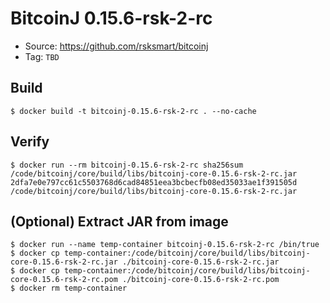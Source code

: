 # BitcoinJ 0.15.6-rsk-2-rc

* Source: https://github.com/rsksmart/bitcoinj
* Tag: `TBD`

## Build

```
$ docker build -t bitcoinj-0.15.6-rsk-2-rc . --no-cache
```

## Verify

```
$ docker run --rm bitcoinj-0.15.6-rsk-2-rc sha256sum /code/bitcoinj/core/build/libs/bitcoinj-core-0.15.6-rsk-2-rc.jar
2dfa7e0e797cc61c5503768d6cad84851eea3bcbecfb08ed35033ae1f391505d  /code/bitcoinj/core/build/libs/bitcoinj-core-0.15.6-rsk-2-rc.jar
```

## (Optional) Extract JAR from image

```
$ docker run --name temp-container bitcoinj-0.15.6-rsk-2-rc /bin/true
$ docker cp temp-container:/code/bitcoinj/core/build/libs/bitcoinj-core-0.15.6-rsk-2-rc.jar ./bitcoinj-core-0.15.6-rsk-2-rc.jar
$ docker cp temp-container:/code/bitcoinj/core/build/libs/bitcoinj-core-0.15.6-rsk-2-rc.pom ./bitcoinj-core-0.15.6-rsk-2-rc.pom
$ docker rm temp-container
```
